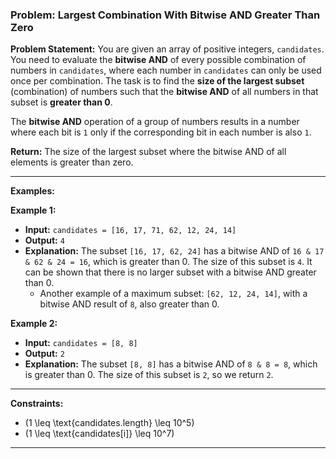 ### Problem: Largest Combination With Bitwise AND Greater Than Zero

**Problem Statement:**
You are given an array of positive integers, `candidates`. You need to evaluate the **bitwise AND** of every possible combination of numbers in `candidates`, where each number in `candidates` can only be used once per combination. The task is to find the **size of the largest subset** (combination) of numbers such that the **bitwise AND** of all numbers in that subset is **greater than 0**.

The **bitwise AND** operation of a group of numbers results in a number where each bit is `1` only if the corresponding bit in each number is also `1`.

**Return:** The size of the largest subset where the bitwise AND of all elements is greater than zero.

---

**Examples:**

**Example 1:**

- **Input:** `candidates = [16, 17, 71, 62, 12, 24, 14]`
- **Output:** `4`
- **Explanation:** The subset `[16, 17, 62, 24]` has a bitwise AND of `16 & 17 & 62 & 24 = 16`, which is greater than 0. The size of this subset is `4`. It can be shown that there is no larger subset with a bitwise AND greater than 0.
  - Another example of a maximum subset: `[62, 12, 24, 14]`, with a bitwise AND result of `8`, also greater than 0.

**Example 2:**

- **Input:** `candidates = [8, 8]`
- **Output:** `2`
- **Explanation:** The subset `[8, 8]` has a bitwise AND of `8 & 8 = 8`, which is greater than 0. The size of this subset is `2`, so we return `2`.

---

**Constraints:**

- \(1 \leq \text{candidates.length} \leq 10^5\)
- \(1 \leq \text{candidates[i]} \leq 10^7\)

---